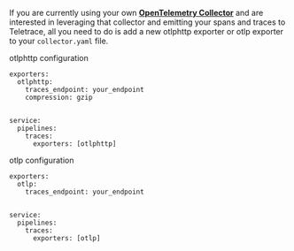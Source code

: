If you are currently using your own [**OpenTelemetry Collector**](https://opentelemetry.io/docs/collector/getting-started/ "OpenTelemetry Collector") and are interested in leveraging that collector and emitting your spans and traces to Teletrace, all you need to do is add a new otlphttp exporter or otlp exporter to your `collector.yaml` file.

otlphttp configuration

```{ .yaml .annotate }
exporters:
  otlphttp:
    traces_endpoint: your_endpoint
    compression: gzip


service:
  pipelines:
    traces:
      exporters: [otlphttp]
```

otlp configuration

```{ .yaml .annotate }
exporters:
  otlp:
    traces_endpoint: your_endpoint


service:
  pipelines:
    traces:
      exporters: [otlp]
```

